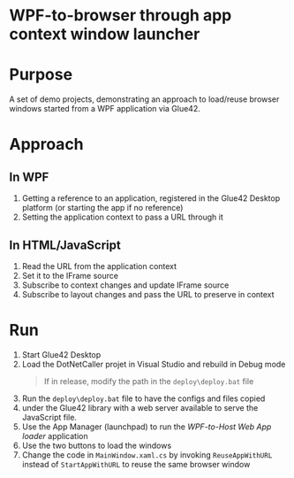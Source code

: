 WPF-to-browser through app context window launcher
===

# Purpose
A set of demo projects, demonstrating an approach to load/reuse browser windows
started from a WPF application via Glue42.

# Approach
## In WPF
1. Getting a reference to an application, registered in the Glue42 Desktop
platform (or starting the app if no reference)
2. Setting the application context to pass a URL through it

## In HTML/JavaScript
1. Read the URL from the application context
2. Set it to the IFrame source
3. Subscribe to context changes and update IFrame source
4. Subscribe to layout changes and pass the URL to preserve in context

# Run
1. Start Glue42 Desktop
2. Load the DotNetCaller projet in Visual Studio and rebuild in Debug mode
   > If in release, modify the path in the `deploy\deploy.bat` file
3. Run the `deploy\deploy.bat` file to have the configs and files copied
4. under the Glue42 library with a web server available to serve the JavaScript
file.
5. Use the App Manager (launchpad) to run the *WPF-to-Host Web App loader*
application
6. Use the two buttons to load the windows
7. Change the code in `MainWindow.xaml.cs` by invoking `ReuseAppWithURL`
instead of `StartAppWithURL` to reuse the same browser window
